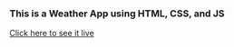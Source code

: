### This is a Weather App using HTML, CSS, and JS

[Click here to see it live]([[https://hrodriguez007.github.io/weather-app-heidy/](https://hrodriguez007.github.io/weather-app-heidy/)https://hrodriguez007.github.io/weather-app-heidy/])
